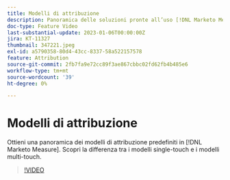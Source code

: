 ```yaml
---
title: Modelli di attribuzione
description: Panoramica delle soluzioni pronte all’uso [!DNL Marketo Measure] modelli di attribuzione. Scopri la differenza tra i modelli single-touch e i modelli multi-touch.
doc-type: Feature Video
last-substantial-update: 2023-01-06T00:00:00Z
jira: KT-11327
thumbnail: 347221.jpeg
exl-id: a5790358-80d4-43cc-8337-58a522157578
feature: Attribution
source-git-commit: 2fb7fa9e72cc89f3ae867cbbc02fd62fb4b485e6
workflow-type: tm+mt
source-wordcount: '39'
ht-degree: 0%

---
```


# Modelli di attribuzione

Ottieni una panoramica dei modelli di attribuzione predefiniti in [!DNL Marketo Measure]. Scopri la differenza tra i modelli single-touch e i modelli multi-touch.

>[!VIDEO](https://video.tv.adobe.com/v/347221/?quality=12&learn=on)
